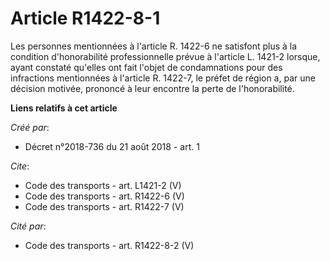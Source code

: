 # Article R1422-8-1

Les personnes mentionnées à l'article R. 1422-6 ne satisfont plus à la condition d'honorabilité professionnelle prévue à
l'article L. 1421-2 lorsque, ayant constaté qu'elles ont fait l'objet de condamnations pour des infractions mentionnées à
l'article R. 1422-7, le préfet de région a, par une décision motivée, prononcé à leur encontre la perte de l'honorabilité.

**Liens relatifs à cet article**

_Créé par_:

  - Décret n°2018-736 du 21 août 2018 - art. 1

_Cite_:

  - Code des transports - art. L1421-2 (V)
  - Code des transports - art. R1422-6 (V)
  - Code des transports - art. R1422-7 (V)

_Cité par_:

  - Code des transports - art. R1422-8-2 (V)
